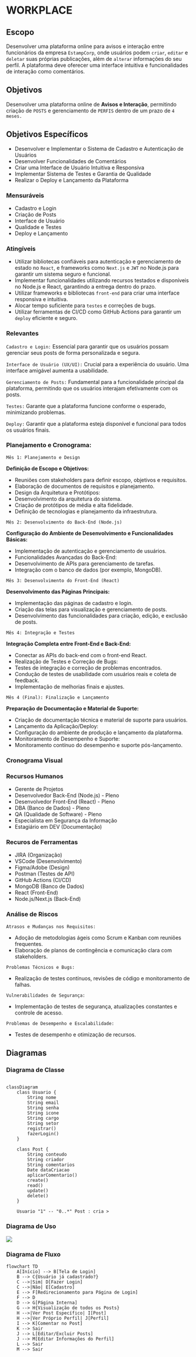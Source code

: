 # WORKPLACE

## Escopo
Desenvolver uma plataforma online para avisos e interação entre funcionários da empresa `EstampCorp`, onde usuários podem `criar`, `editar` e `deletar` suas próprias publicações, além de `alterar` informações do seu perfil. A plataforma deve oferecer uma interface intuitiva e funcionalidades de interação como comentários.

## Objetivos
Desenvolver uma plataforma online de **Avisos e Interação**, permitindo criação de `POSTS` e gerenciamento de `PERFIS` dentro de um prazo de `4 meses.`

## Objetivos Específicos
- Desenvolver e Implementar o Sistema de Cadastro e Autenticação de Usuários
- Desenvolver Funcionalidades de Comentários
- Criar uma Interface de Usuário Intuitiva e Responsiva
- Implementar Sistema de Testes e Garantia de Qualidade
- Realizar o Deploy e Lançamento da Plataforma

### Mensuráveis
- Cadastro e Login
- Criação de Posts
- Interface de Usuário
- Qualidade e Testes
- Deploy e Lançamento

### Atingíveis
- Utilizar bibliotecas confiáveis para autenticação e gerenciamento de estado no `React`, e frameworks como `Next.js` e `JWT` no Node.js para garantir um sistema seguro e funcional.
- Implementar funcionalidades utilizando recursos testados e disponíveis no Node.js e React, garantindo a entrega dentro do prazo.
- Utilizar frameworks e bibliotecas `front-end` para criar uma interface responsiva e intuitiva.
- Alocar tempo suficiente para `testes` e correções de bugs.
- Utilizar ferramentas de CI/CD como GitHub Actions para garantir um `deploy` eficiente e seguro.

### Relevantes
`Cadastro e Login:` Essencial para garantir que os usuários possam gerenciar seus posts de forma personalizada e segura.

`Interface de Usuário (UX/UI):` Crucial para a experiência do usuário. Uma interface amigável aumenta a usabilidade.

`Gerenciamento de Posts:` Fundamental para a funcionalidade principal da plataforma, permitindo que os usuários interajam efetivamente com os posts.

`Testes:` Garante que a plataforma funcione conforme o esperado, minimizando problemas.

`Deploy:` Garantir que a plataforma esteja disponível e funcional para todos os usuários finais.


### Planejamento e Cronograma: 
`Mês 1: Planejamento e Design`

**Definição de Escopo e Objetivos:**
- Reuniões com stakeholders para definir escopo, objetivos e requisitos.
- Elaboração de documentos de requisitos e planejamento.
- Design da Arquitetura e Protótipos:
- Desenvolvimento da arquitetura do sistema.
- Criação de protótipos de média e alta fidelidade.
- Definição de tecnologias e planejamento da infraestrutura.

`Mês 2: Desenvolvimento do Back-End (Node.js)`

**Configuração do Ambiente de Desenvolvimento e Funcionalidades Básicas:**
- Implementação de autenticação e gerenciamento de usuários.
- Funcionalidades Avançadas do Back-End:
- Desenvolvimento de APIs para gerenciamento de tarefas.
- Integração com o banco de dados (por exemplo, MongoDB).

`Mês 3: Desenvolvimento do Front-End (React)`

**Desenvolvimento das Páginas Principais:**
- Implementação das páginas de cadastro e login.
- Criação das telas para visualização e gerenciamento de posts.
- Desenvolvimento das funcionalidades para criação, edição, e exclusão de posts.

`Mês 4: Integração e Testes`

**Integração Completa entre Front-End e Back-End:**
- Conectar as APIs do back-end com o front-end React.
- Realização de Testes e Correção de Bugs:
- Testes de integração e correção de problemas encontrados.
- Condução de testes de usabilidade com usuários reais e coleta de feedback.
- Implementação de melhorias finais e ajustes.

`Mês 4 (Final): Finalização e Lançamento`

**Preparação de Documentação e Material de Suporte:**
- Criação de documentação técnica e material de suporte para usuários.
- Lançamento da Aplicação/Deploy:
- Configuração do ambiente de produção e lançamento da plataforma.
- Monitoramento de Desempenho e Suporte:
- Monitoramento contínuo do desempenho e suporte pós-lançamento.

### Cronograma Visual

### Recursos Humanos
- Gerente de Projetos
- Desenvolvedor Back-End (Node.js) - Pleno
- Desenvolvedor Front-End (React) - Pleno
- DBA (Banco de Dados) - Pleno
- QA (Qualidade de Software) - Pleno
- Especialista em Segurança da Informação
- Estagiário em DEV (Documentação)

### Recuros de Ferramentas
- JIRA (Organização)
- VSCode (Desenvolvimento)
- Figma/Adobe (Design)
- Postman (Testes de API)
- GitHub Actions (CI/CD)
- MongoDB (Banco de Dados)
- React (Front-End)
- Node.js/Next.js (Back-End)

### Análise de Riscos
`Atrasos e Mudanças nos Requisitos:`
- Adoção de metodologias ágeis como Scrum e Kanban com reuniões frequentes.
- Elaboração de planos de contingência e comunicação clara com stakeholders.

`Problemas Técnicos e Bugs:`
- Realização de testes contínuos, revisões de código e monitoramento de falhas.

`Vulnerabilidades de Segurança:`
- Implementação de testes de segurança, atualizações constantes e controle de acesso.

`Problemas de Desempenho e Escalabilidade:`
- Testes de desempenho e otimização de recursos.

## Diagramas

### Diagrama de Classe 

```mermaid

classDiagram 
    class Usuario {
        String nome
        String email
        String senha
        String icone
        String cargo
        String setor
        registrar()
        fazerLogin()
    }

    class Post {
        String conteudo
        String criador
        String comentarios
        Date dataCriacao
        aplicarComentario()
        create()
        read()
        update()
        delete()
    }

    Usuario "1" -- "0..*" Post : cria >
```

### Diagrama de Uso
<img src="imagens\Diagrama Uso - ConnectaCorp.png"> 

### Diagrama de Fluxo

```mermaid
flowchart TD
    A[Início] --> B[Tela de Login]
    B --> C{Usuário já cadastrado?}
    C -->|Sim| D[Fazer Login]
    C -->|Não| E[Cadastro]
    E --> F[Redirecionamento para Página de Login]
    F --> D
    D --> G[Página Interna]
    G --> H{Visualização de todos os Posts}
    H -->|Ver Post Específico| I[Post]
    H -->|Ver Próprio Perfil| J[Perfil]
    I --> K[Comentar no Post]
    K --> Sair
    J --> L[Editar/Excluir Posts]
    J --> M[Editar Informações do Perfil]
    L --> Sair
    M --> Sair

```


